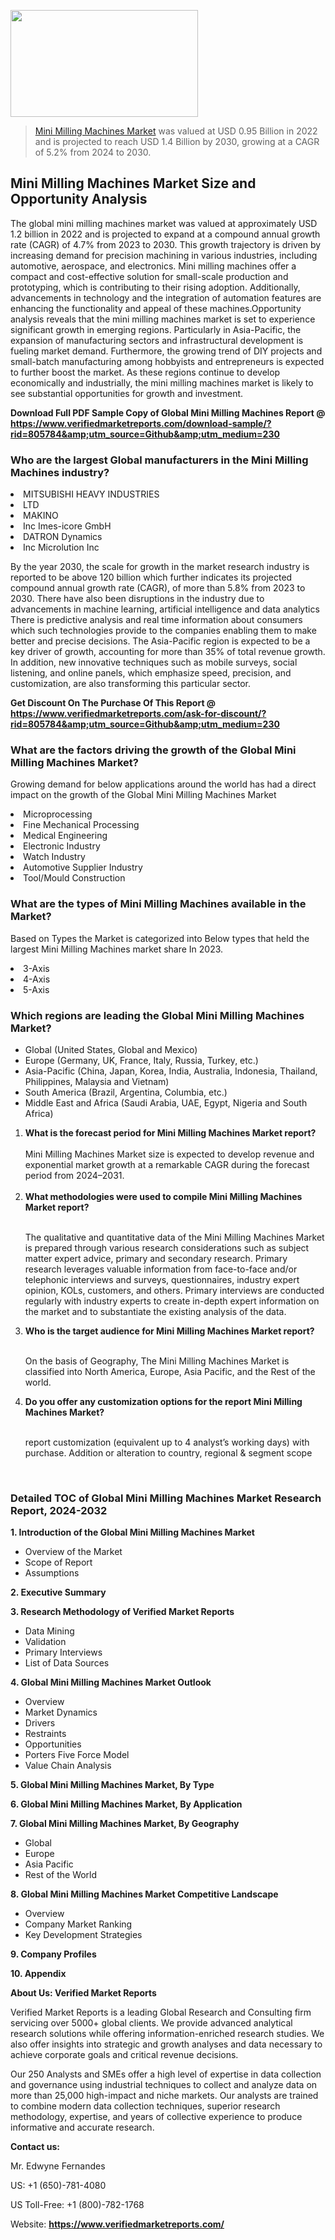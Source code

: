<img src="https://ffe5etoiles.com/wp-content/uploads/2024/12/MST1-300x171.png" alt="" width="300" height="171" class="alignnone size-medium wp-image-20088" /><blockquote><p><p><a href="https://www.verifiedmarketreports.com/download-sample/?rid=805784&utm_source=Github&utm_medium=230" target="_blank">Mini Milling Machines Market</a> was valued at USD 0.95 Billion in 2022 and is projected to reach USD 1.4 Billion by 2030, growing at a CAGR of 5.2% from 2024 to 2030.</p></blockquote><p><h2>Mini Milling Machines Market Size and Opportunity Analysis</h2>The global mini milling machines market was valued at approximately USD 1.2 billion in 2022 and is projected to expand at a compound annual growth rate (CAGR) of 4.7% from 2023 to 2030. This growth trajectory is driven by increasing demand for precision machining in various industries, including automotive, aerospace, and electronics. Mini milling machines offer a compact and cost-effective solution for small-scale production and prototyping, which is contributing to their rising adoption. Additionally, advancements in technology and the integration of automation features are enhancing the functionality and appeal of these machines.Opportunity analysis reveals that the mini milling machines market is set to experience significant growth in emerging regions. Particularly in Asia-Pacific, the expansion of manufacturing sectors and infrastructural development is fueling market demand. Furthermore, the growing trend of DIY projects and small-batch manufacturing among hobbyists and entrepreneurs is expected to further boost the market. As these regions continue to develop economically and industrially, the mini milling machines market is likely to see substantial opportunities for growth and investment.</p><p class=""><strong>Download Full PDF Sample Copy of Global Mini Milling Machines Report @ <a href="https://www.verifiedmarketreports.com/download-sample/?rid=805784&amp;utm_source=Github&amp;utm_medium=230" target="_blank">https://www.verifiedmarketreports.com/download-sample/?rid=805784&amp;utm_source=Github&amp;utm_medium=230</a></strong></p><h3 id="" class="">Who are the largest Global manufacturers in the Mini Milling Machines industry?</h3><p><li>MITSUBISHI HEAVY INDUSTRIES</li><li> LTD</li><li> MAKINO</li><li> Inc Imes-icore GmbH</li><li> DATRON Dynamics</li><li> Inc Microlution Inc</li></p><div class=""><div class="" dir="" data-message-author-role="" data-message-id="" data-message-model-slug=""><div class=""><div class=""><div class=""><div class="" dir="" data-message-author-role="" data-message-id="" data-message-model-slug=""><div class=""><div class=""><p>By the year 2030, the scale for growth in the market research industry is reported to be above 120 billion which further indicates its projected compound annual growth rate (CAGR), of more than 5.8% from 2023 to 2030. There have also been disruptions in the industry due to advancements in machine learning, artificial intelligence and data analytics There is predictive analysis and real time information about consumers which such technologies provide to the companies enabling them to make better and precise decisions. The Asia-Pacific region is expected to be a key driver of growth, accounting for more than 35% of total revenue growth. In addition, new innovative techniques such as mobile surveys, social listening, and online panels, which emphasize speed, precision, and customization, are also transforming this particular sector.</p><p><strong>Get Discount On The Purchase Of This Report @&nbsp; <a href="https://www.verifiedmarketreports.com/ask-for-discount/?rid=805784&amp;utm_source=Github&amp;utm_medium=230" target="_blank">https://www.verifiedmarketreports.com/ask-for-discount/?rid=805784&amp;utm_source=Github&amp;utm_medium=230</a></strong></p></div></div></div></div></div></div></div></div><h3 id="" class="">What are the factors driving the growth of the Global Mini Milling Machines Market?</h3><p id="" class="">Growing demand for below applications around the world has had a direct impact on the growth of the Global Mini Milling Machines Market</p><p id="" class=""><li>Microprocessing</li><li> Fine Mechanical Processing</li><li> Medical Engineering</li><li> Electronic Industry</li><li> Watch Industry</li><li> Automotive Supplier Industry</li><li> Tool/Mould Construction</li></p><h3 id="" class="">What are the types of Mini Milling Machines available in the Market?</h3><p id="" class="">Based on Types the Market is categorized into Below types that held the largest Mini Milling Machines market share In 2023.</p><p id="" class=""><li>3-Axis</li><li> 4-Axis</li><li> 5-Axis</li></p><h3 id="" class="">Which regions are leading the Global Mini Milling Machines Market?</h3><ul><li>Global (United States, Global and Mexico)</li><li>Europe (Germany, UK, France, Italy, Russia, Turkey, etc.)</li><li>Asia-Pacific (China, Japan, Korea, India, Australia, Indonesia, Thailand, Philippines, Malaysia and Vietnam)</li><li>South America (Brazil, Argentina, Columbia, etc.)</li><li>Middle East and Africa (Saudi Arabia, UAE, Egypt, Nigeria and South Africa)</li></ul><p><ol><li><strong>What is the forecast period for Mini Milling Machines Market report?<br /></strong><br /><span data-sheets-root="1" data-sheets-value="{&quot;1&quot;:2,&quot;2&quot;:&quot;XXXX size is expected to develop revenue and exponential market growth at a remarkable CAGR during the forecast period from 2024&ndash;2030.&quot;}" data-sheets-userformat="{&quot;2&quot;:12674,&quot;4&quot;:{&quot;1&quot;:2,&quot;2&quot;:16776960},&quot;10&quot;:2,&quot;11&quot;:0,&quot;15&quot;:&quot;Arial&quot;,&quot;16&quot;:12}">Mini Milling Machines Market size is expected to develop revenue and exponential market growth at a remarkable CAGR during the forecast period from 2024&ndash;2031.</span><br /><br /></li><li><strong>What methodologies were used to compile Mini Milling Machines Market report?<br /><br /></strong><p>The qualitative and quantitative data of the&nbsp;Mini Milling Machines Market is prepared through various research considerations such as subject matter expert advice, primary and secondary research. Primary research leverages valuable information from face-to-face and/or telephonic interviews and surveys, questionnaires, industry expert opinion, KOLs, customers, and others. Primary interviews are conducted regularly with industry experts to create in-depth expert information on the market and to substantiate the existing analysis of the data.&nbsp;</p></li><li><strong>Who is the target audience for Mini Milling Machines Market report?<br /><br /></strong><p>On the basis of Geography, The&nbsp;Mini Milling Machines Market is classified into North America, Europe, Asia Pacific, and the Rest of the world.</p></li><li><strong>Do you offer any customization options for the report Mini Milling Machines Market?<br /><br /></strong><p>report customization (equivalent up to 4 analyst&rsquo;s working days) with purchase. Addition or alteration to country, regional &amp; segment scope</p><p>&nbsp;</p></li></ol></p><h3 id="" class="">Detailed TOC of Global Mini Milling Machines Market Research Report, 2024-2032</h3><p id="" class=""><strong>1. Introduction of the Global Mini Milling Machines Market</strong></p><ul><li>Overview of the Market</li><li>Scope of Report</li><li>Assumptions</li></ul><p id="" class=""><strong>2. Executive Summary</strong></p><p id="" class=""><strong>3. Research Methodology of&nbsp;Verified Market Reports</strong></p><ul><li>Data Mining</li><li>Validation</li><li>Primary Interviews</li><li>List of Data Sources</li></ul><p id="" class=""><strong>4. Global Mini Milling Machines Market Outlook</strong></p><ul><li>Overview</li><li>Market Dynamics</li><li>Drivers</li><li>Restraints</li><li>Opportunities</li><li>Porters Five Force Model</li><li>Value Chain Analysis</li></ul><p id="" class=""><strong>5. Global Mini Milling Machines Market, By&nbsp;Type</strong></p><p id="" class=""><strong>6. Global Mini Milling Machines Market, By Application</strong></p><p id="" class=""><strong>7. Global Mini Milling Machines Market, By Geography</strong></p><ul><li>Global</li><li>Europe</li><li>Asia Pacific</li><li>Rest of the World</li></ul><p id="" class=""><strong>8. Global Mini Milling Machines Market Competitive Landscape</strong></p><ul><li>Overview</li><li>Company Market Ranking</li><li>Key Development Strategies</li></ul><p id="" class=""><strong>9. Company Profiles</strong></p><p id="" class=""><strong>10. Appendix</strong></p><p id="" class=""><strong>About Us: Verified Market Reports</strong></p><p id="" class="">Verified Market Reports is a leading Global Research and Consulting firm servicing over 5000+ global clients. We provide advanced analytical research solutions while offering information-enriched research studies. We also offer insights into strategic and growth analyses and data necessary to achieve corporate goals and critical revenue decisions.</p><p id="" class="">Our 250 Analysts and SMEs offer a high level of expertise in data collection and governance using industrial techniques to collect and analyze data on more than 25,000 high-impact and niche markets. Our analysts are trained to combine modern data collection techniques, superior research methodology, expertise, and years of collective experience to produce informative and accurate research.</p><p id="" class=""><strong>Contact us:</strong></p><p id="" class="">Mr. Edwyne Fernandes</p><p id="" class="">US: +1 (650)-781-4080</p><p id="" class="">US Toll-Free: +1 (800)-782-1768</p><p id="" class="">Website: <a target="" data-test-app-aware-link=""><strong>https://www.verifiedmarketreports.com/</strong></a></p>

